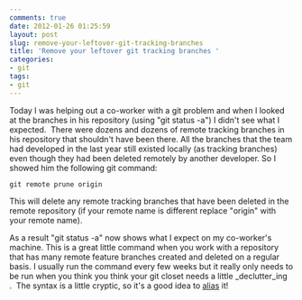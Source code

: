 ```yaml
---
comments: true
date: 2012-01-26 01:25:59
layout: post
slug: remove-your-leftover-git-tracking-branches
title: 'Remove your leftover git tracking branches '
categories:
- git
tags:
- git
---
```


Today I was helping out a co-worker with a git problem and when I looked at the branches in his repository (using "git status -a") I didn't see what I expected.  There were dozens and dozens of remote tracking branches in his repository that shouldn't have been there. All the branches that the team had developed in the last year still existed locally (as tracking branches) even though they had been deleted remotely by another developer. So I showed him the following git command:

```
git remote prune origin
```

This will delete any remote tracking branches that have been deleted in the remote repository (if your remote name is different replace "origin" with your remote name).

As a result "git status -a" now shows what I expect on my co-worker's machine. This is a great little command when you work with a repository that has many remote feature branches created and deleted on a regular basis. I usually run the command every few weeks but it really only needs to be run when you think you think your git closet needs a little _declutter_ing .  The syntax is a little cryptic, so it's a good idea to [alias](http://davidwalsh.name/git-aliases) it!
